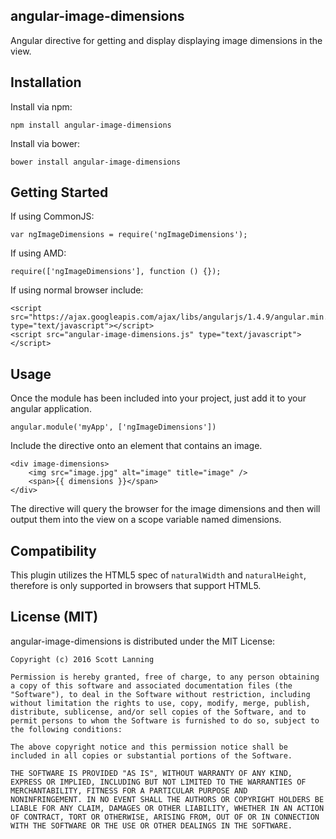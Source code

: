 angular-image-dimensions
------------------

Angular directive for getting and display displaying image dimensions in the view.

Installation
------------

Install via npm:

```
npm install angular-image-dimensions
```

Install via bower:

```
bower install angular-image-dimensions
```

Getting Started
---------------

If using CommonJS:

```
var ngImageDimensions = require('ngImageDimensions');
```

If using AMD:

```
require(['ngImageDimensions'], function () {});
```

If using normal browser include:

```
<script src="https://ajax.googleapis.com/ajax/libs/angularjs/1.4.9/angular.min.js", type="text/javascript"></script>
<script src="angular-image-dimensions.js" type="text/javascript"></script>
```

Usage
-----

Once the module has been included into your project, just add it to your angular application.

```
angular.module('myApp', ['ngImageDimensions'])
```

Include the directive onto an element that contains an image.

```
<div image-dimensions>
    <img src="image.jpg" alt="image" title="image" />
    <span>{{ dimensions }}</span>
</div>
```

The directive will query the browser for the image dimensions and then will output them into the view on a scope variable named dimensions.

Compatibility
-------------

This plugin utilizes the HTML5 spec of `naturalWidth` and `naturalHeight`, therefore is only supported in browsers that support HTML5.


License (MIT)
-------------

angular-image-dimensions is distributed under the MIT License:

```
Copyright (c) 2016 Scott Lanning

Permission is hereby granted, free of charge, to any person obtaining
a copy of this software and associated documentation files (the
"Software"), to deal in the Software without restriction, including
without limitation the rights to use, copy, modify, merge, publish,
distribute, sublicense, and/or sell copies of the Software, and to
permit persons to whom the Software is furnished to do so, subject to
the following conditions:

The above copyright notice and this permission notice shall be
included in all copies or substantial portions of the Software.

THE SOFTWARE IS PROVIDED "AS IS", WITHOUT WARRANTY OF ANY KIND,
EXPRESS OR IMPLIED, INCLUDING BUT NOT LIMITED TO THE WARRANTIES OF
MERCHANTABILITY, FITNESS FOR A PARTICULAR PURPOSE AND
NONINFRINGEMENT. IN NO EVENT SHALL THE AUTHORS OR COPYRIGHT HOLDERS BE
LIABLE FOR ANY CLAIM, DAMAGES OR OTHER LIABILITY, WHETHER IN AN ACTION
OF CONTRACT, TORT OR OTHERWISE, ARISING FROM, OUT OF OR IN CONNECTION
WITH THE SOFTWARE OR THE USE OR OTHER DEALINGS IN THE SOFTWARE.
```